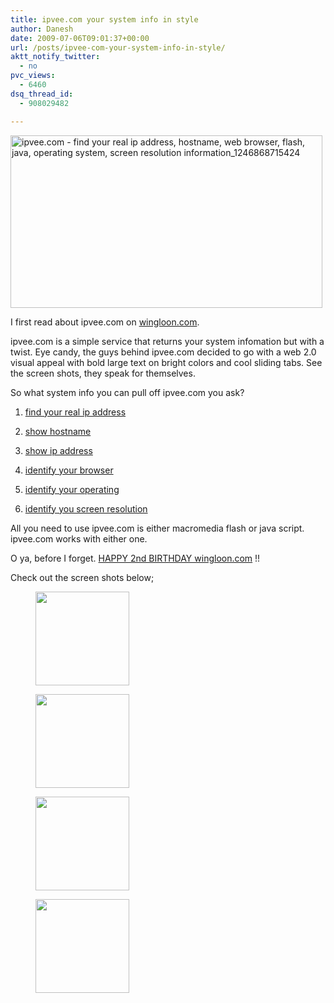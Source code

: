 ```yaml
---
title: ipvee.com your system info in style
author: Danesh
date: 2009-07-06T09:01:37+00:00
url: /posts/ipvee-com-your-system-info-in-style/
aktt_notify_twitter:
  - no
pvc_views:
  - 6460
dsq_thread_id:
  - 908029482

---
```

[<img loading="lazy" class="alignnone size-medium wp-image-1609" title="ipvee.com - find your real ip address, hostname, web browser, flash, java, operating system, screen resolution information_1246868715424" src="/wp-content/uploads/2009/07/ipvee.com-find-your-real-ip-address-hostname-web-browser-flash-java-operating-system-screen-resolution-information_1246868715424-499x276.png" alt="ipvee.com - find your real ip address, hostname, web browser, flash, java, operating system, screen resolution information_1246868715424" width="499" height="276" srcset="/wp-content/uploads/2009/07/ipvee.com-find-your-real-ip-address-hostname-web-browser-flash-java-operating-system-screen-resolution-information_1246868715424-499x276.png 499w, /wp-content/uploads/2009/07/ipvee.com-find-your-real-ip-address-hostname-web-browser-flash-java-operating-system-screen-resolution-information_1246868715424.png 970w" sizes="(max-width: 499px) 100vw, 499px" />][1]

I first read about ipvee.com on [wingloon.com][2].

ipvee.com is a simple service that returns your system infomation but with a twist. Eye candy, the guys behind ipvee.com decided to go with a web 2.0 visual appeal with bold large text on bright colors and cool sliding tabs. See the screen shots, they speak for themselves.

So what system info you can pull off ipvee.com you ask?

1. [find your real ip address][3]

2. [show hostname][3]

3. [show ip address][3]

4. [identify your browser][3]

5. [identify your operating][3]

6. [identify you screen resolution][3]

All you need to use ipvee.com is either macromedia flash or java script. ipvee.com works with either one.

O ya, before I forget. [HAPPY 2nd BIRTHDAY wingloon.com][4] !!

Check out the screen shots below;

<div id='gallery-3' class='gallery galleryid-1605 gallery-columns-4 gallery-size-thumbnail'>
  <figure class='gallery-item'> 
  
  <div class='gallery-icon landscape'>
    <a href='/posts/ipvee-com-your-system-info-in-style/ipvee-com-find-your-real-ip-address-hostname-web-browser-flash-java-operating-system-screen-resolution-information_1246868758146/'><img width="150" height="150" src="/wp-content/uploads/2009/07/ipvee.com-find-your-real-ip-address-hostname-web-browser-flash-java-operating-system-screen-resolution-information_1246868758146-150x150.png" class="attachment-thumbnail size-thumbnail" alt="" loading="lazy" /></a>
  </div></figure><figure class='gallery-item'> 
  
  <div class='gallery-icon landscape'>
    <a href='/posts/ipvee-com-your-system-info-in-style/ipvee-com-find-your-real-ip-address-hostname-web-browser-flash-java-operating-system-screen-resolution-information_1246868715424/'><img width="150" height="150" src="/wp-content/uploads/2009/07/ipvee.com-find-your-real-ip-address-hostname-web-browser-flash-java-operating-system-screen-resolution-information_1246868715424-150x150.png" class="attachment-thumbnail size-thumbnail" alt="" loading="lazy" /></a>
  </div></figure><figure class='gallery-item'> 
  
  <div class='gallery-icon landscape'>
    <a href='/posts/ipvee-com-your-system-info-in-style/ipvee-com-find-your-real-ip-address-hostname-web-browser-flash-java-operating-system-screen-resolution-information_1246868742483/'><img width="150" height="150" src="/wp-content/uploads/2009/07/ipvee.com-find-your-real-ip-address-hostname-web-browser-flash-java-operating-system-screen-resolution-information_1246868742483-150x150.png" class="attachment-thumbnail size-thumbnail" alt="" loading="lazy" /></a>
  </div></figure><figure class='gallery-item'> 
  
  <div class='gallery-icon landscape'>
    <a href='/posts/ipvee-com-your-system-info-in-style/ipvee-com-find-your-real-ip-address-hostname-web-browser-flash-java-operating-system-screen-resolution-information_1246868748353/'><img width="150" height="150" src="/wp-content/uploads/2009/07/ipvee.com-find-your-real-ip-address-hostname-web-browser-flash-java-operating-system-screen-resolution-information_1246868748353-150x150.png" class="attachment-thumbnail size-thumbnail" alt="" loading="lazy" /></a>
  </div></figure>
</div>

 [1]: /wp-content/uploads/2009/07/ipvee.com-find-your-real-ip-address-hostname-web-browser-flash-java-operating-system-screen-resolution-information_1246868715424.png
 [2]: http://wingloon.com/2009/01/02/find-your-ip-address-web-browser-operating-system-and-screen-resolution-info-using-ipvee/
 [3]: http://www.ipvee.com/
 [4]: http://wingloon.com/2009/07/02/2nd-year-anniversary-for-my-blog/